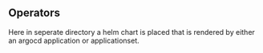 ## Operators

Here in seperate directory a helm chart is placed that is rendered by either an argocd application or applicationset.